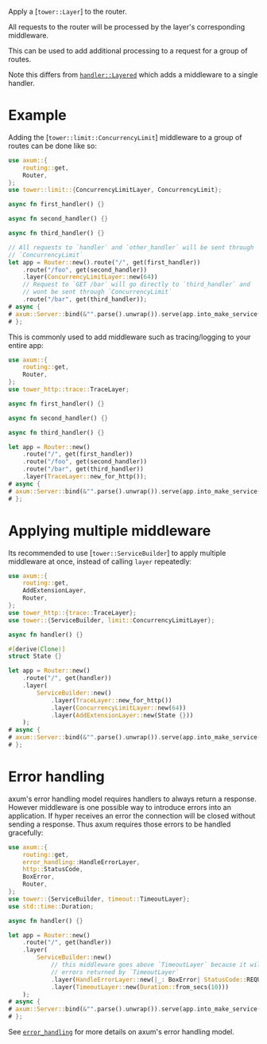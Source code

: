 Apply a [`tower::Layer`] to the router.

All requests to the router will be processed by the layer's
corresponding middleware.

This can be used to add additional processing to a request for a group
of routes.

Note this differs from [`handler::Layered`](crate::handler::Layered)
which adds a middleware to a single handler.

# Example

Adding the [`tower::limit::ConcurrencyLimit`] middleware to a group of
routes can be done like so:

```rust
use axum::{
    routing::get,
    Router,
};
use tower::limit::{ConcurrencyLimitLayer, ConcurrencyLimit};

async fn first_handler() {}

async fn second_handler() {}

async fn third_handler() {}

// All requests to `handler` and `other_handler` will be sent through
// `ConcurrencyLimit`
let app = Router::new().route("/", get(first_handler))
    .route("/foo", get(second_handler))
    .layer(ConcurrencyLimitLayer::new(64))
    // Request to `GET /bar` will go directly to `third_handler` and
    // wont be sent through `ConcurrencyLimit`
    .route("/bar", get(third_handler));
# async {
# axum::Server::bind(&"".parse().unwrap()).serve(app.into_make_service()).await.unwrap();
# };
```

This is commonly used to add middleware such as tracing/logging to your
entire app:

```rust
use axum::{
    routing::get,
    Router,
};
use tower_http::trace::TraceLayer;

async fn first_handler() {}

async fn second_handler() {}

async fn third_handler() {}

let app = Router::new()
    .route("/", get(first_handler))
    .route("/foo", get(second_handler))
    .route("/bar", get(third_handler))
    .layer(TraceLayer::new_for_http());
# async {
# axum::Server::bind(&"".parse().unwrap()).serve(app.into_make_service()).await.unwrap();
# };
```

# Applying multiple middleware

Its recommended to use [`tower::ServiceBuilder`] to apply multiple middleware at
once, instead of calling `layer` repeatedly:

```rust
use axum::{
    routing::get,
    AddExtensionLayer,
    Router,
};
use tower_http::{trace::TraceLayer};
use tower::{ServiceBuilder, limit::ConcurrencyLimitLayer};

async fn handler() {}

#[derive(Clone)]
struct State {}

let app = Router::new()
    .route("/", get(handler))
    .layer(
        ServiceBuilder::new()
            .layer(TraceLayer::new_for_http())
            .layer(ConcurrencyLimitLayer::new(64))
            .layer(AddExtensionLayer::new(State {}))
    );
# async {
# axum::Server::bind(&"".parse().unwrap()).serve(app.into_make_service()).await.unwrap();
# };
```

# Error handling

axum's error handling model requires handlers to always return a response.
However middleware is one possible way to introduce errors into an application.
If hyper receives an error the connection will be closed without sending a
response. Thus axum requires those errors to be handled gracefully:

```rust
use axum::{
    routing::get,
    error_handling::HandleErrorLayer,
    http::StatusCode,
    BoxError,
    Router,
};
use tower::{ServiceBuilder, timeout::TimeoutLayer};
use std::time::Duration;

async fn handler() {}

let app = Router::new()
    .route("/", get(handler))
    .layer(
        ServiceBuilder::new()
            // this middleware goes above `TimeoutLayer` because it will receive
            // errors returned by `TimeoutLayer`
            .layer(HandleErrorLayer::new(|_: BoxError| StatusCode::REQUEST_TIMEOUT))
            .layer(TimeoutLayer::new(Duration::from_secs(10)))
    );
# async {
# axum::Server::bind(&"".parse().unwrap()).serve(app.into_make_service()).await.unwrap();
# };
```

See [`error_handling`](crate::error_handling) for more details on axum's error
handling model.

